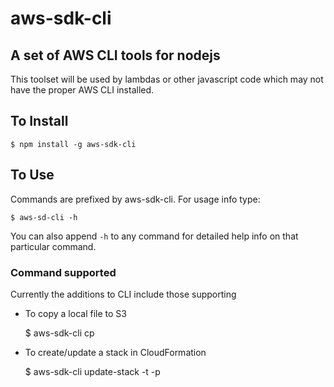 # aws-sdk-cli

## A set of AWS CLI tools for nodejs
This toolset will be used by lambdas or other javascript code which may not have
the proper AWS CLI installed.

## To Install

    $ npm install -g aws-sdk-cli

## To Use

Commands are prefixed by aws-sdk-cli. For usage info type:

    $ aws-sd-cli -h

You can also append `-h` to any command for detailed help info on that particular command.

### Command supported
Currently the additions to CLI include those supporting
* To copy a local file to S3


    $ aws-sdk-cli cp <filename> <s3-path>

* To create/update a stack in CloudFormation


    $ aws-sdk-cli update-stack -t <template-filename> -p <parameters-filename> <stackname>
